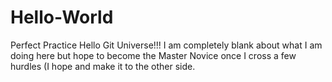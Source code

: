 # Hello-World
Perfect Practice
Hello Git Universe!!! I am completely blank about what I am doing here but hope to become the Master Novice once I cross a few hurdles (I hope and make it to the other side.
